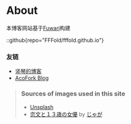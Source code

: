 # About

本博客网站基于[Fuwari](https://github.com/saicaca/fuwari)构建

::github{repo="FFFold/fffold.github.io"}

### 友链
- [竖琴的博客](http://www.crazyharp.icu/)
- [AcoFork Blog](https://www.2x.nz/)

> ### Sources of images used in this site
> - [Unsplash](https://unsplash.com/)
> - [恋文と１３歳の女優](https://jagaricoot.fanbox.cc/posts/9781540) by [じゃが](https://jagaricoot.fanbox.cc/)
